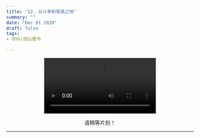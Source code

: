 ```yaml
---
title: "12. 从斗争到荣美之地‍"
summary: ""
date: "Dec 01 2020"
draft: false
tags:
- 学科|但以理书

---
```

<center>

<video controls>
  <source src="https://filedn.com/lASHf0LVqmwBNdJJL6RAY5y/Truth%20tv/%E5%AD%A6%E8%AF%BE/ssl%20-%20%E4%BD%86%E4%BB%A5%E7%90%86/12%20%20From%20Fighting%20to%20the%20Beautiful%20Land.mp4" type="video/mp4" />
  <p>
    Your browser doesn't support HTML5 video. Here is a
    <a href="https://filedn.com/lASHf0LVqmwBNdJJL6RAY5y/Truth%20tv/%E5%AD%A6%E8%AF%BE/ssl%20-%20%E4%BD%86%E4%BB%A5%E7%90%86/12%20%20From%20Fighting%20to%20the%20Beautiful%20Land.mp4">link to the video</a> instead.
  </p>
</video>

请稍等片刻！


---